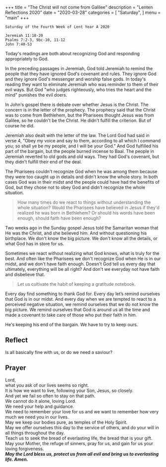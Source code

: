 +++
title = "The Christ will not come from Galilee"
description = "Lenten Reflections 2020"
date = "2020-03-28"
categories = [
    "Saturday",
]
menu = "main"
+++

```
Saturday of the Fourth Week of Lent Year A 2020

Jeremiah 11:18-20
Psalms 7:2-3, 9bc-10, 11-12
John 7:40-53
```

Today's readings are both about recognizing God and responding appropriately to God. 

In the preceding passages in Jeremiah, God told Jeremiah to remind the people that they have ignored God's covenant and rules. They ignore God and they ignore God's messenger and worship false gods. In today's reading they want to eliminate Jeremiah who was reminder to them of their evil ways. But God "who judges righteously, who tries the heart and the mind" punishes the evil doers. 

In John's gospel there is debate over whether Jesus is the Christ. The concern is in the letter of the prophecy. The prophecy said that the Christ was to come from Bethlehem, but the Pharisees thought Jesus was from Galilee, so he couldn't be the Christ. He didn't fulfill the criterion. But of course he did.

Jeremiah also dealt with the letter of the law. The Lord God had said in verse 4, "Obey my voice and say to them, according to all which I command you; so shall ye be my people, and I will be your God." And God fulfilled his part of the bargain, but the people burned incense to Baal. The people in Jeremiah reverted to old gods and old ways. They had God's covenant, but they didn't fulfill their end of the deal. 

The Pharisees couldn't recognize God when he was among them because they were too caught up in details and didn't know the whole story. In both cases God was in their midst and the people could have had the benefits of God, but they chose not to obey God and didn't recognize the whole situation.

>How many times do we react to things without understanding the whole situation? Would the Pharisees have believed in Jesus if they'd realized he was born in Bethlehem? Or should his words have been enough, should faith have been enough? 

Two weeks ago in the Sunday gospel Jesus told the Samaritan woman that He was the Christ, and she believed him. And without questioning his birthplace. We don't know the big picture. We don't know all the details, or what God has in store for us. 

Sometimes we react without realizing what God knows, what is truly for the best. And often like the Pharisees we don't recognize God when He is in our midst, and we don't have faith enough. Doesn't God tell us every day that ultimately, everything will be all right? And don't we everyday not have faith and disbelieve that.

>Let us cultivate the habit of keeping a gratitude notebook. 

Every day find something to thank God for. Every day let’s remind ourselves that God is in our midst. And every day when we are tempted to react to a perceived negative situation, we remind ourselves that we do not know the big picture. We remind ourselves that God is around us all the time and made a covenant to take care of those who put their faith in him.

He's keeping his end of the bargain. We have to try to keep ours.

## Reflect
Is all basically fine with us, or do we need a saviour?

## Prayer

Lord,  
what you ask of our lives seems so right.  
It is how we want to live, following your Son, Jesus, so closely.  
And yet we fail so often to stay on that path.  
We cannot do it alone, loving Lord.  
We need your help and guidance.  
We need to remember your love for us and we want to remember how very much we need you in our lives.  
May we keep our bodies pure, as temples of the Holy Spirit.  
May we offer ourselves this day to the service of others, and do your will in all things throughout the day.  
Teach us to seek the bread of everlasting life, the bread that is your gift.  
May your Mother, the refuge of sinners, pray for us, and gain for us your loving forgiveness.    
**_May the Lord bless us, protect us from all evil and bring us to everlasting life. Amen._**